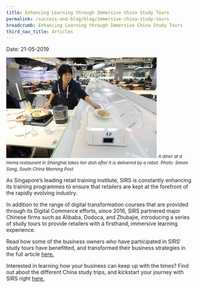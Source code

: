```yaml
---
title: Enhancing Learning through Immersive China Study Tours
permalink: /success-and-blog/blog/immersive-china-study-tours
breadcrumb: Enhancing Learning through Immersive China Study Tours
third_nav_title: Articles
---
```



Date:  21-05-2019 

<img src="/images/images-2021/Blog_2019_ImmersiveChinaStudyTours.jpg" style="width:80%;max-width:1000px;">
<small><i>A diner at a Hema restaurant in Shanghai takes her dish after it is delivered by a robot. Photo: Simon Song, South China Morning Post</i></small>

<p>As Singapore’s leading retail training institute, SIRS is constantly enhancing its training programmes to ensure that retailers are kept at the forefront of the rapidly 
  evolving industry.</p>

<p>In addition to the range of digital transformation courses that are provided through its Digital Commerce efforts, since 2016, SIRS partnered major Chinese firms such as 
  Alibaba, Dodoca, and Zhubajie, introducing a series of study tours to provide retailers with a firsthand, immersive learning experience.</p>

<p>Read how some of the business owners who have participated in SIRS’ study tours have benefitted, and transformed their business strategies in the 
  full article <a href="https://www.scmp.com/week-asia/economics/article/3010700/school-wechat-china-study-tours-teaching-tech-singapore">here.</a></p>

<p>Interested in learning how your business can keep up with the times? Find out about the different China study trips, and kickstart your journey with SIRS 
  right <a href="/digital-programmes/study-trips">here.</a></p>
